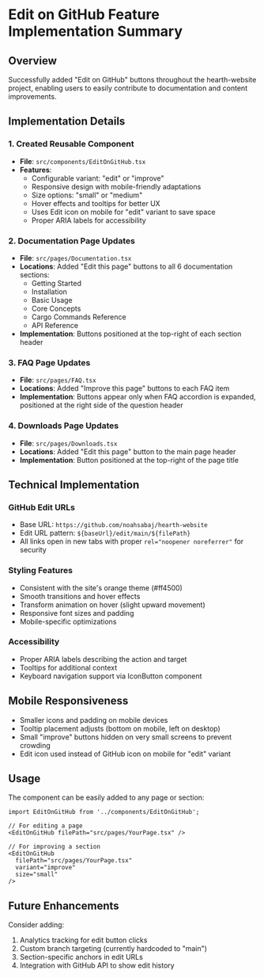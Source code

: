 # Edit on GitHub Feature Implementation Summary

## Overview
Successfully added "Edit on GitHub" buttons throughout the hearth-website project, enabling users to easily contribute to documentation and content improvements.

## Implementation Details

### 1. Created Reusable Component
- **File**: `src/components/EditOnGitHub.tsx`
- **Features**:
  - Configurable variant: "edit" or "improve"
  - Responsive design with mobile-friendly adaptations
  - Size options: "small" or "medium"
  - Hover effects and tooltips for better UX
  - Uses Edit icon on mobile for "edit" variant to save space
  - Proper ARIA labels for accessibility

### 2. Documentation Page Updates
- **File**: `src/pages/Documentation.tsx`
- **Locations**: Added "Edit this page" buttons to all 6 documentation sections:
  - Getting Started
  - Installation
  - Basic Usage
  - Core Concepts
  - Cargo Commands Reference
  - API Reference
- **Implementation**: Buttons positioned at the top-right of each section header

### 3. FAQ Page Updates
- **File**: `src/pages/FAQ.tsx`
- **Locations**: Added "Improve this page" buttons to each FAQ item
- **Implementation**: Buttons appear only when FAQ accordion is expanded, positioned at the right side of the question header

### 4. Downloads Page Updates
- **File**: `src/pages/Downloads.tsx`
- **Locations**: Added "Edit this page" button to the main page header
- **Implementation**: Button positioned at the top-right of the page title

## Technical Implementation

### GitHub Edit URLs
- Base URL: `https://github.com/noahsabaj/hearth-website`
- Edit URL pattern: `${baseUrl}/edit/main/${filePath}`
- All links open in new tabs with proper `rel="noopener noreferrer"` for security

### Styling Features
- Consistent with the site's orange theme (#ff4500)
- Smooth transitions and hover effects
- Transform animation on hover (slight upward movement)
- Responsive font sizes and padding
- Mobile-specific optimizations

### Accessibility
- Proper ARIA labels describing the action and target
- Tooltips for additional context
- Keyboard navigation support via IconButton component

## Mobile Responsiveness
- Smaller icons and padding on mobile devices
- Tooltip placement adjusts (bottom on mobile, left on desktop)
- Small "improve" buttons hidden on very small screens to prevent crowding
- Edit icon used instead of GitHub icon on mobile for "edit" variant

## Usage
The component can be easily added to any page or section:

```tsx
import EditOnGitHub from '../components/EditOnGitHub';

// For editing a page
<EditOnGitHub filePath="src/pages/YourPage.tsx" />

// For improving a section
<EditOnGitHub 
  filePath="src/pages/YourPage.tsx" 
  variant="improve" 
  size="small" 
/>
```

## Future Enhancements
Consider adding:
1. Analytics tracking for edit button clicks
2. Custom branch targeting (currently hardcoded to "main")
3. Section-specific anchors in edit URLs
4. Integration with GitHub API to show edit history